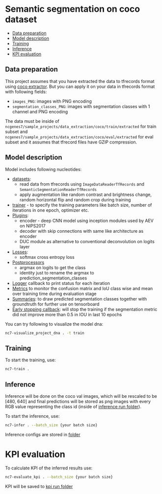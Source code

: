 Semantic segmentation on coco dataset
=====================================

- [Data preparation](#segm-coco-data-preparation)
- [Model description](#segm-coco-model-description)
- [Training](#segm-coco-training)
- [Inference](#segm-coco-inference)
- [KPI evaluation](#segm-coco-kpi-evaluation)

[coco_extraction_readme]: ../data_extraction/coco/README.md

## Data preparation <a name="segm-coco-data-preparation"></a>

This project assumes that you have extracted the data to tfrecords format using
[coco extractor][coco_extraction_readme]. But you can apply it on your data in
tfrecords format with following fields:
- `images_PNG`: images with PNG encoding
- `segmentation_classes_PNG`: images with segmentation classes with 1 channel
and PNG encoding

The data must be inside of 
`ncgenes7/sample_projects/data_extraction/coco/train/extracted` for train
subset and `ncgenes7/sample_projects/data_extraction/coco/eval/extracted`
for eval subset and it assumes that tfrecord files have GZIP compression.

## Model description <a name="segm-coco-model-description"></a>

Model includes following nucleotides:

  * [datasets](training/configs/datasets.json):
    - read data from tfrecords using `ImageDataReaderTfRecords` and
    `SemanticSegmentationReaderTfRecords`
    - apply augmentation like random contrast and brightness change,
    random horizontal flip and random crop during training
  * [trainer](training/configs/trainer.json) - to specify the
  training parameters like batch size, number of iterations in one epoch,
  optimizer etc.
  * [Plugins](training/configs/plugins):
      * encoder - deep CNN model using inception modules used by AEV on NIPS2017
      * decoder with skip connections with same like architecture as encoder
      * DUC module as alternative to conventional deconvolution on logits layer
  * [Losses](training/configs/losses):
      * softmax cross entropy loss
  * [Postprocessors](training/configs/postprocessors)
      * argmax on logits to get the class
      * identity just to rename the argmax to prediction_segmentation_classes
  * [Logger](training/configs/callbacks/base_logger.json)
  callback to print status for each iteration
  * [Metrics](training/configs/metrics)
  to monitor the confusion matrix and IoU class wise and mean over training time
  during evaluation stage 
  * [Summaries](training/configs/summaries): 
  to draw predicted segmentation classes together with groundtruth for further
  use on tensorboard
  * [Early stopping callback](training/configs/callbacks_eval/segmentation_early_stopping.json): 
  will stop the training if the segmentation metric did not improve more than
  0.5 in IOU in last 10 epochs 

You can try following to visualize the model dna:

```bash
nc7-visualize_project_dna . -t train
```

## Training <a name="segm-coco-training"></a>

To start the training, use:

```bash
nc7-train .
```

## Inference <a name="segm-coco-inference"></a>

Inference will be done on the coco val images, which will be rescaled to be
[480, 640] and final predictions will be stored as png images with every RGB
value representing the class id
(inside of [inference run folder](inference/last_run/results)).

To start the inference, use:

```bash
nc7-infer . --batch_size {your batch size}
```

Inference configs are stored in [folder](inference/configs)

# KPI evaluation <a name="segm-coco-kpi-evaluation"></a>

To calculate KPI of the inferred results use:

```bash
nc7-evaluate_kpi . --batch_size {your batch size}
```

KPI will be saved to [kpi run folder](kpi_evaluation/last_run/results)
